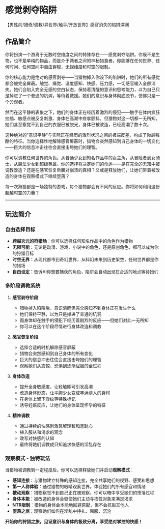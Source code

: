 # 感觉剥夺陷阱

【男性向/猎奇/调教/异世界/触手/开放世界】感官消失的陷阱深渊

## 作品简介

你将扮演一个游离于无数时空维度之间的特殊存在——感觉剥夺陷阱。你既不是生物，也不是单纯的物品，而是介于两者之间的神秘猎食者。你能够在任何世界、任何时间、任何空间中自由穿梭，无视维度和时空的限制。

你的核心能力是绝对的感官剥夺——当猎物掉入你设下的陷阱时，她们的所有感觉都会被完全屏蔽。触觉、痛觉、温度感知、快感、压力感，一切感官输入全部消失。她们会陷入完全无感的空白状态，保持着清醒的意识和思考能力，以为自己只是掉进了一个普通的坑洞，等待着救援。她们的意识与身体彻底脱节，仿佛只是一个旁观者。

然而在这平静的表象之下，她们的身体正在经历着激烈的侵犯——触手在体内疯狂抽插、敏感点被反复刺激、身体在高潮中痉挛颤抖。但猎物对这一切都一无所知，她们甚至察觉不到自己的衣服已被脱光，身体已被改造，已经高潮了数十次。

这种绝对的"意识平静"与实际正在经历的激烈状况之间的极端反差，构成了你最残酷的特征。当你选择性地解除感官屏蔽时，猎物会突然感知到自己身体的一切变化——巨大的信息冲击往往会直接击垮她们的理智。

你可以调教任何世界的角色，从普通少女到知名作品中的女主角，从冒险者到女骑士，从魔法少女到超级英雄。你的选择将决定她们的命运——是在完全的无知中被调教改造？还是在感官恢复后面对崩溃的真相？又或是释放她们，让她们带着被改造的身体在观察模式下继续堕落？

每一次狩猎都是一场独特的游戏，每个猎物都会有不同的反应。你将如何利用这份超越时空的力量？

---

## 玩法简介

### 自由选择目标
- **跨越次元的狩猎场**：你可以选择任何知名作品中的角色作为猎物
- **无限可能**：无论是动漫、游戏、小说中的角色，还是原创角色，都可以成为你的狩猎目标
- **时空无界**：从现代都市到奇幻世界，从科幻未来到历史架空，任何世界都是你的猎场
- **自由设定**：告诉AI你想要捕获的角色，陷阱会自动出现在合适的地点等待她们

### 多阶段调教系统
1. **感官剥夺阶段**
   - 猎物掉入陷阱后，意识清醒但完全感知不到身体正在发生什么
   - 她们保持平静，以为只是掉进了普通的坑洞
   - 而身体却在触手的侵犯下经历着剧烈的反应——但她们对此一无所知
   - 你可以在这个阶段尽情进行身体改造和调教

2. **感官恢复阶段**
   - 选择合适的时机解除感官屏蔽
   - 猎物会突然感知到自己身体的所有变化
   - 巨大的信息冲击往往会直接击垮她们的理智
   - 观察她们从震惊、恐惧到逐渐屈服的全过程

3. **身体改造**
   - 提升全身敏感度，让轻触即可引发高潮
   - 改造身体形态，让平胸少女变成丰满诱人的身材
   - 在身体上留下淫纹等特殊标记
   - 诱导妊娠反应，让她们的身体呈现怀孕的特征

4. **精神调教**
   - 通过持续的快感刺激瓦解理智和羞耻心
   - 植入服从和渴求的观念
   - 改写对快感的认知
   - 最终将她们调教成只知追求快感的淫乱存在

### 观察模式 - 独特玩法
当猎物被调教到一定程度后，你可以选择释放她们并启动**观察模式**：

- **感知连接**：与猎物建立特殊的感知连接，完全共享她们的视野、感受和思想
- **第一人称体验**：通过猎物的眼睛观察世界，体验她们的所有感官和情绪
- **被动观察**：猎物察觉不到自己正在被观察，你可以暗中享受她们的堕落过程
- **身体本能**：被改造的身体会驱使她们主动寻找性对象来满足渴求
- **NTR限制**：猎物的身体会本能地回避原配，但不会抗拒其他人
- **堕落之旅**：观察她们如何在淫乱中挣扎、屈服、沉沦

**开始你的狩猎之旅，见证意识与身体的极致分离，享受绝对掌控的快感！**

